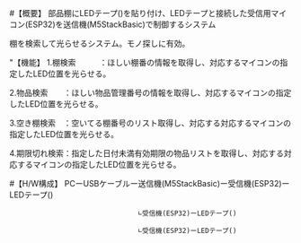 #【概要】
部品棚にLEDテープ()を貼り付け、LEDテープと接続した受信用マイコン(ESP32)を送信機(M5StackBasic)で制御するシステム

棚を検索して光らせるシステム。モノ探しに有効。


"【機能】
1.棚検索　　　：ほしい棚番の情報を取得し、対応するマイコンの指定したLED位置を光らせる。

2.物品検索　　：ほしい物品管理番号の情報を取得し、対応するマイコンの指定したLED位置を光らせる。

3.空き棚検索　：空いてる棚番号のリスト取得し、対応する対応するマイコンの指定したLED位置を光らせる。

4.期限切れ検索：指定した日付未満有効期限の物品リストを取得し、対応する対応するマイコンの指定したLED位置を光らせる。


#【H/W構成】
PCーUSBケーブルー送信機(M5StackBasic)ー受信機(ESP32)ーLEDテープ()

                                    ∟受信機(ESP32)ーLEDテープ()
                                    
                                    ∟受信機(ESP32)ーLEDテープ()
